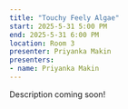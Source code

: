 ```yaml
---
title: "Touchy Feely Algae"
start: 2025-5-31 5:00 PM
end: 2025-5-31 6:00 PM
location: Room 3
presenter: Priyanka Makin
presenters:
- name: Priyanka Makin
---
```


Description coming soon!
